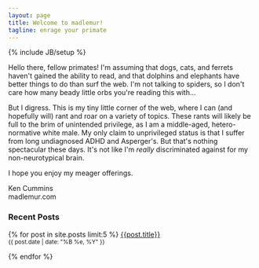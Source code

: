 ```yaml
---
layout: page
title: Welcome to madlemur!
tagline: enrage your primate
---
```

{% include JB/setup %}
<div class="row" markdown="1">
<div class="col-lg-8" markdown="1">
Hello there, fellow primates! I'm assuming that dogs, cats, and ferrets haven't gained the ability to read, and that dolphins and elephants have better things to do than surf the web. I'm not talking to spiders, so I don't care how many beady little orbs you're reading this with...

But I digress. This is my tiny little corner of the web, where I can (and hopefully will) rant and roar on a variety of topics. These rants will likely be full to the brim of unintended privilege, as I am a middle-aged, hetero-normative white male. My only claim to unprivileged status is that I suffer from long undiagnosed ADHD and Asperger's. But that's nothing spectacular these days. It's not like I'm _really_ discriminated against for my non-neurotypical brain.

I hope you enjoy my meager offerings.

Ken Cummins
<br />
madlemur.com
</div>
<div class="col-lg-4" markdown="1">
<div class="g-person" data-width="199" data-href="https://plus.google.com/100099294805798995028" data-showcoverphoto="false" data-rel="author"></div>

### Recent Posts

{% for post in site.posts limit:5 %}
<a href="{{post.url}}">{{post.title}}</a><br />
<small>{{ post.date | date: "%B %e, %Y" }}<br />
<span class="g-commentcount" data-href="{{site.production_url}}{{post.url}}"></span>
</small>
<p />
{% endfor %}  
</div>
</div>
